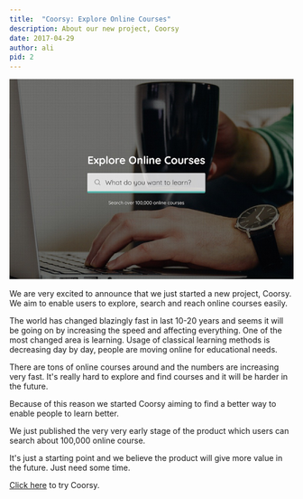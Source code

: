 ```yaml
---
title:  "Coorsy: Explore Online Courses"
description: About our new project, Coorsy
date: 2017-04-29
author: ali
pid: 2
---
```


![Coorsy Home Page](/assets/images/coorsy-home.jpg)

We are very excited to announce that we just started a new project, Coorsy.
We aim to enable users to explore, search and reach online courses easily.

The world has changed blazingly fast in last 10-20 years and seems it will be
going on by increasing the speed and affecting everything. One of the most
changed area is learning. Usage of classical learning methods is decreasing day
by day, people are moving online for educational needs.

There are tons of online courses around and the numbers are increasing very
fast. It's really hard to explore and find courses and it will be harder in
the future.

Because of this reason we started Coorsy aiming to find a better way to enable
people to learn better.

We just published the very very early stage of the product which users can
search about 100,000 online course.

It's just a starting point and we believe the product will give more value in
the future. Just need some time.

[Click here](http://coorsy.com) to try Coorsy.
